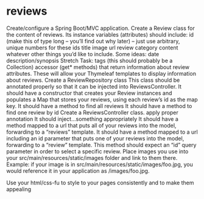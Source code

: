 # reviews

Create/configure a Spring Boot/MVC application.
Create a Review class for the content of reviews. Its instance variables (attributes) should include:
id (make this of type long – you’ll find out why later) – just use arbitrary, unique numbers for these ids
title
image url
review category
content
whatever other things you’d like to include. Some ideas:
date
description/synopsis
Stretch Task: tags (this should probably be a Collection)
accessor (get* methods) that return information about review attributes. These will allow your Thymeleaf templates to display information about reviews.
Create a ReviewRepository class
This class should be annotated properly so that it can be injected into ReviewsController.
It should have a constructor that creates your Review instances and populates a Map that stores your reviews, using each review’s id as the map key.
It should have a method to find all reviews
It should have a method to find one review by id
Create a ReviewsController class.
apply proper annotation
It should inject…something appropriately
It should have a method mapped to a url that puts all of your reviews into the model, forwarding to a “reviews” template.
It should have a method mapped to a url including an id parameter that puts one of your reviews into the model, forwarding to a “review” template. This method should expect an “id” query parameter in order to select a specific review.
Place images you use into your src/main/resources/static/images folder and link to them there. Example: if your image is in src/main/resources/static/images/foo.jpg, you would reference it in your application as /images/foo.jpg.

Use your html/css-fu to style to your pages consistently and to make them appealing
